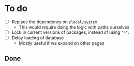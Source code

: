 # To do

* [ ] Replace the dependency on `@local/system`
    * This would require doing the logic with paths ourselves
* [ ] Lock in current versions of packages, instead of using `"*"`.
* [ ] Delay loading of database
    * Mostly useful if we expand on other pages

## Done
